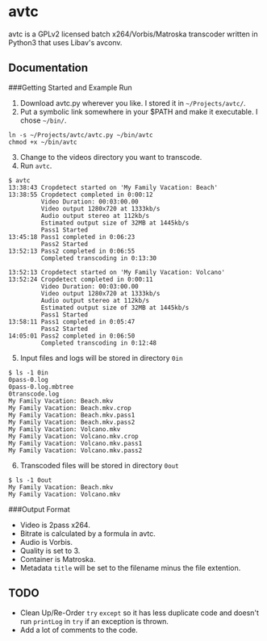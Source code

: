 avtc
====
avtc is a GPLv2 licensed batch x264/Vorbis/Matroska transcoder written in Python3 that uses Libav's avconv.

Documentation
-------------

###Getting Started and Example Run
1. Download avtc.py wherever you like. I stored it in `~/Projects/avtc/`.
2. Put a symbolic link somewhere in your $PATH and make it executable.  I chose `~/bin/`.
```
ln -s ~/Projects/avtc/avtc.py ~/bin/avtc
chmod +x ~/bin/avtc
```

3. Change to the videos directory you want to transcode.
4. Run `avtc`.
```
$ avtc 
13:38:43 Cropdetect started on 'My Family Vacation: Beach'
13:38:55 Cropdetect completed in 0:00:12
         Video Duration: 00:03:00.00
         Video output 1280x720 at 1333kb/s
         Audio output stereo at 112kb/s
         Estimated output size of 32MB at 1445kb/s
         Pass1 Started
13:45:18 Pass1 completed in 0:06:23
         Pass2 Started
13:52:13 Pass2 completed in 0:06:55
         Completed transcoding in 0:13:30
```
```
13:52:13 Cropdetect started on 'My Family Vacation: Volcano'
13:52:24 Cropdetect completed in 0:00:11
         Video Duration: 00:03:00.00
         Video output 1280x720 at 1333kb/s
         Audio output stereo at 112kb/s
         Estimated output size of 32MB at 1445kb/s
         Pass1 Started
13:58:11 Pass1 completed in 0:05:47
         Pass2 Started
14:05:01 Pass2 completed in 0:06:50
         Completed transcoding in 0:12:48
```

5. Input files and logs will be stored in directory `0in`
```
$ ls -1 0in
0pass-0.log
0pass-0.log.mbtree
0transcode.log
My Family Vacation: Beach.mkv
My Family Vacation: Beach.mkv.crop
My Family Vacation: Beach.mkv.pass1
My Family Vacation: Beach.mkv.pass2
My Family Vacation: Volcano.mkv
My Family Vacation: Volcano.mkv.crop
My Family Vacation: Volcano.mkv.pass1
My Family Vacation: Volcano.mkv.pass2
```

6. Transcoded files will be stored in directory `0out`
```
$ ls -1 0out
My Family Vacation: Beach.mkv
My Family Vacation: Volcano.mkv
```


###Output Format
* Video is 2pass x264.
 * Bitrate is calculated by a formula in avtc.
* Audio is Vorbis.
 * Quality is set to 3.
* Container is Matroska.
* Metadata `title` will be set to the filename minus the file extention.


TODO
----
* Clean Up/Re-Order `try` `except` so it has less duplicate code and doesn't run `printLog` in `try` if an exception is thrown.
* Add a lot of comments to the code.
